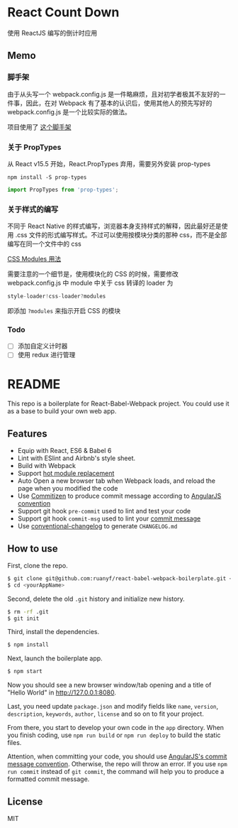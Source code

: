 # React Count Down

使用 ReactJS 编写的倒计时应用

## Memo

### 脚手架

由于从头写一个 webpack.config.js 是一件略麻烦，且对初学者极其不友好的一件事，因此，在对 Webpack 有了基本的认识后，使用其他人的预先写好的 webpack.config.js 是一个比较实际的做法。

项目使用了 [这个脚手架](https://github.com/ruanyf/react-babel-webpack-boilerplate)

### 关于 PropTypes

从 React v15.5 开始，React.PropTypes 弃用，需要另外安装 prop-types

```shell
npm install -S prop-types
```

```js
import PropTypes from 'prop-types';
```

### 关于样式的编写

不同于 React Native 的样式编写，浏览器本身支持样式的解释，因此最好还是使用 .css 文件的形式编写样式。不过可以使用按模块分类的那种 css，而不是全部编写在同一个文件中的 css

[CSS Modules 用法](http://www.ruanyifeng.com/blog/2016/06/css_modules.html)

需要注意的一个细节是，使用模块化的 CSS 的时候，需要修改 webpack.config.js 中 module 中关于 css 转译的 loader 为 

```js
style-loader!css-loader?modules
```

即添加 `?modules` 来指示开启 CSS 的模块

### Todo

- [ ] 添加自定义计时器
- [ ] 使用 redux 进行管理

# README

This repo is a boilerplate for React-Babel-Webpack project. You could use it as a base to build your own web app.

## Features

- Equip with React, ES6 & Babel 6
- Lint with ESlint and Airbnb's style sheet.
- Build with Webpack
- Support [hot module replacement](https://webpack.github.io/docs/hot-module-replacement.html)
- Auto Open a new browser tab when Webpack loads, and reload the page when you modified the code
- Use [Commitizen](https://github.com/commitizen/cz-cli) to produce commit message according to [AngularJS convention](https://github.com/angular/angular.js/blob/master/CONTRIBUTING.md#-git-commit-guidelines)
- Support git hook `pre-commit` used to lint and test your code
- Support git hook `commit-msg` used to lint your [commit message](https://github.com/kentcdodds/validate-commit-msg)
- Use [conventional-changelog](https://github.com/ajoslin/conventional-changelog) to generate `CHANGELOG.md`

## How to use

First, clone the repo.

```bash
$ git clone git@github.com:ruanyf/react-babel-webpack-boilerplate.git <yourAppName>
$ cd <yourAppName>
```

Second, delete the old `.git` history and initialize new history.

```bash
$ rm -rf .git
$ git init
```

Third, install the dependencies.

```bash
$ npm install
```

Next, launch the boilerplate app.

```bash
$ npm start
```

Now you should see a new browser window/tab opening and a title of "Hello World" in http://127.0.0.1:8080.

Last, you need update `package.json` and modify fields like `name`, `version`, `description`, `keywords`, `author`, `license` and so on to fit your project.

From there, you start to develop your own code in the `app` directory. When you finish coding, use `npm run build` or `npm run deploy` to build the static files.

Attention, when committing your code, you should use [AngularJS's commit message convention](https://github.com/angular/angular.js/blob/master/CONTRIBUTING.md#-git-commit-guidelines). Otherwise, the repo will throw an error. If you use `npm run commit` instead of `git commit`, the command will help you to produce a formatted commit message.

## License

MIT


